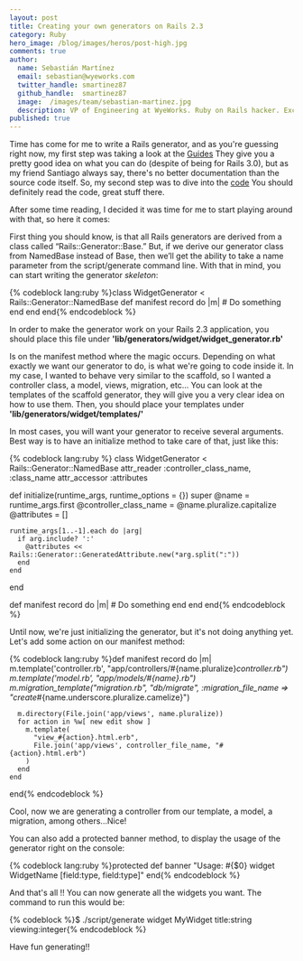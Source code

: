 ```yaml
---
layout: post
title: Creating your own generators on Rails 2.3
category: Ruby
hero_image: /blog/images/heros/post-high.jpg
comments: true
author:
  name: Sebastián Martínez
  email: sebastian@wyeworks.com
  twitter_handle: smartinez87
  github_handle:  smartinez87
  image:  /images/team/sebastian-martinez.jpg
  description: VP of Engineering at WyeWorks. Ruby on Rails hacker. ExceptionNotification maintainer. Coffee & bacon lover.
published: true
---
```

Time has come for me to write a Rails generator, and as you're guessing right now, my first step was taking a look at the [Guides](http://guides.rubyonrails.org/generators.html.)
They give you a pretty good idea on what you can do (despite of being for Rails 3.0), but as my friend Santiago always say, there's no better documentation than the source code itself. So, my second step was to dive into the [code](http://github.com/rails/rails/tree/2-3-stable/railties/lib/rails_generator/.) You should definitely read the code, great stuff there.

<!--more-->

After some time reading, I decided it was time for me to start playing around with that, so here it comes:

First thing you should know, is that all Rails generators are derived from a class called “Rails::Generator::Base.” But, if we derive our generator class from NamedBase instead of Base, then we’ll get the ability to take a name parameter from the script/generate command line. With that in mind, you can start writing the generator *skeleton*:

{% codeblock lang:ruby %}class WidgetGenerator < Rails::Generator::NamedBase
  def manifest
    record do |m|
      # Do something
    end
  end
end{% endcodeblock %}

In order to make the generator work on your Rails 2.3 application, you should place this file under **'lib/generators/widget/widget_generator.rb'**

Is on the manifest method where the magic occurs. Depending on what exactly we want our generator to do, is what we're going to code inside it.
In my case, I wanted to behave very similar to the scaffold, so I wanted a controller class, a model, views, migration, etc... You can look at the templates of the scaffold generator, they will give you a very clear idea on how to use them. Then, you should place your templates under **'lib/generators/widget/templates/'**

In most cases, you will want your generator to receive several arguments. Best way is to have an initialize method to take care of that, just like this:

{% codeblock lang:ruby %}
class WidgetGenerator < Rails::Generator::NamedBase
  attr_reader   :controller_class_name,
                :class_name
  attr_accessor :attributes
  
def initialize(runtime_args, runtime_options = {})
    super
    @name = runtime_args.first
    @controller_class_name = @name.pluralize.capitalize
    @attributes = []

    runtime_args[1..-1].each do |arg|
      if arg.include? ':'
        @attributes << Rails::Generator::GeneratedAttribute.new(*arg.split(":"))
      end
    end
  end

  def manifest
    record do |m|
      # Do something
    end
  end
end{% endcodeblock %}

Until now, we're just initializing the generator, but it's not doing anything yet. Let's add some action on our manifest method:

{% codeblock lang:ruby %}def manifest
    record do |m|
      m.template('controller.rb', "app/controllers/#{name.pluralize}_controller.rb")
      m.template('model.rb', "app/models/#{name}.rb")
      m.migration_template("migration.rb", "db/migrate", :migration_file_name => "create_#{name.underscore.pluralize.camelize}")

      m.directory(File.join('app/views', name.pluralize))
      for action in %w[ new edit show ]
        m.template(
          "view_#{action}.html.erb",
          File.join('app/views', controller_file_name, "#{action}.html.erb")
        )
      end
    end
  end{% endcodeblock %}

Cool, now we are generating a controller from our template, a model, a migration, among others...Nice!

You can also add a protected banner method, to display the usage of the generator right on the console:

{% codeblock lang:ruby %}protected
    def banner
      "Usage: #{$0} widget WidgetName [field:type, field:type]"
    end{% endcodeblock %}

And that's all !! You can now generate all the widgets you want.
The command to run this would be:

{% codeblock %}$ ./script/generate widget MyWidget title:string viewing:integer{% endcodeblock %}

Have fun generating!! 
